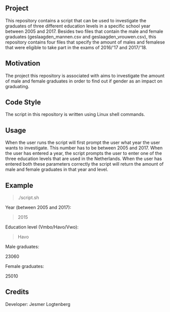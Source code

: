 ## Project
This repository contains a script that can be used to investigate the graduates of three different education levels in a specific school year between 2005 and 2017. Besides two files that contain the male and female graduates (geslaagden_mannen.csv and geslaagden_vrouwen.csv), this repository contains four files that specify the amount of males and femalese that were eligible to take part in the exams of 2016/'17 and 2017/'18.

## Motivation
The project this repository is associated with aims to investigate the amount of male and female graduates in order to find out if gender as an impact on graduating.

## Code Style
The script in this repository is written using Linux shell commands.

## Usage
When the user runs the script will first prompt the user what year the user wants to investigate. This number has to be between 2005 and 2017. When the user has entered a year, the script prompts the user to enter one of the three education levels that are used in the Netherlands. When the user has entered both these parameters correctly the script will return the amount of male and female graduates in that year and level.

## Example
>./script.sh

Year (between 2005 and 2017):

>2015

Education level (Vmbo/Havo/Vwo):

>Havo

Male graduates:

23060

Female graduates:

25010

## Credits
Developer: Jesmer Logtenberg
